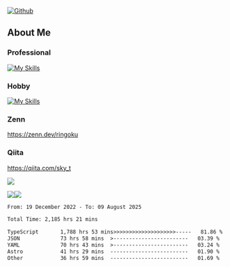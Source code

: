 [![Github](https://img.shields.io/github/followers/skyt-a?label=Follow&style=social)](https://github.com/skyt-a)

## About Me
### Professional
[![My Skills](https://skillicons.dev/icons?i=react,ts,js,nodejs,java,graphql,firebase,githubactions&theme=light)](https://skillicons.dev)
### Hobby
[![My Skills](https://skillicons.dev/icons?i=unity,rust,py&theme=light)](https://skillicons.dev)

### Zenn
https://zenn.dev/ringoku
### Qiita
https://qiita.com/sky_t


![](https://github-profile-summary-cards.vercel.app/api/cards/profile-details?username=skyt-a&theme=default)

![](https://github-profile-summary-cards.vercel.app/api/cards/repos-per-language?username=skyt-a&theme=default)![](https://github-profile-summary-cards.vercel.app/api/cards/stats?username=RinGoku&theme=default)

<!--START_SECTION:waka-->

```txt
From: 19 December 2022 - To: 09 August 2025

Total Time: 2,185 hrs 21 mins

TypeScript       1,788 hrs 53 mins>>>>>>>>>>>>>>>>>>>>-----   81.86 %
JSON             73 hrs 58 mins  >------------------------   03.39 %
YAML             70 hrs 43 mins  >------------------------   03.24 %
Astro            41 hrs 29 mins  -------------------------   01.90 %
Other            36 hrs 59 mins  -------------------------   01.69 %
```

<!--END_SECTION:waka-->
